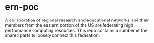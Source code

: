 # ern-poc
A collaboration of regional research and educational networks and their members from the eastern portion of the US are federating high performance computing resources. This repo contains a number of the shared parts to loosely connect this federation.

